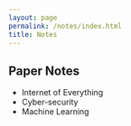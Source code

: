 ```yaml
---
layout: page
permalink: /notes/index.html
title: Notes
---
```


## Paper Notes

- Internet of Everything
- Cyber-security
- Machine Learning

<br>
